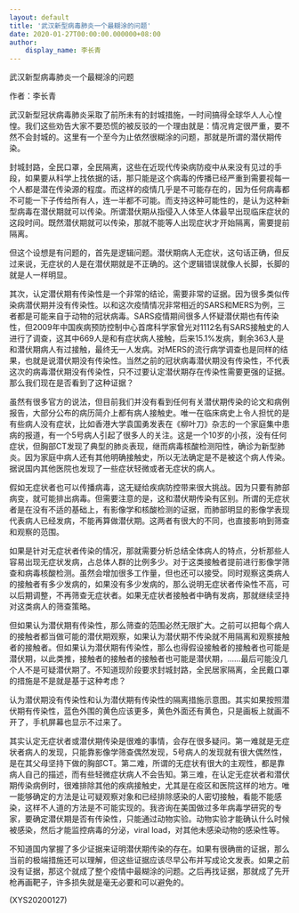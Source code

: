 ```yaml
---
layout: default
title: '武汉新型病毒肺炎一个最糊涂的问题'
date: 2020-01-27T00:00:00.000000+08:00
author:
    display_name: 李长青
---
```


武汉新型病毒肺炎一个最糊涂的问题

作者：李长青

武汉新型冠状病毒肺炎采取了前所未有的封城措施，一时间搞得全球华人人心惶惶。我们这些劝告大家不要恐慌的被反驳的一个理由就是：情况肯定很严重，要不然不会封城的。这里有一个至今为止依然很糊涂的问题，那就是所谓的潜伏期传染。

封城封路，全民口罩，全民隔离，这些在近现代传染病防疫中从来没有见过的手段，如果要从科学上找依据的话，那只能是这个病毒的传播已经严重到需要视每一个人都是潜在传染源的程度。而这样的疫情几乎是不可能存在的，因为任何病毒都不可能一下子传给所有人，连一半都不可能。而支持这种可能性的，是认为这种新型病毒在潜伏期就可以传染。所谓潜伏期从指侵入人体至人体最早出现临床症状的这段时间。既然潜伏期就可以传染，那就不能等人出现症状才开始隔离，需要提前隔离。

但这个设想是有问题的，首先是逻辑问题。潜伏期病人无症状，这句话正确，但反过来说，无症状的人是在潜伏期就是不正确的。这个逻辑错误就像人长脚，长脚的就是人一样明显。

其次，认定潜伏期有传染性是一个非常的结论，需要非常的证据。因为很多类似传染病潜伏期并没有传染性。以和这次疫情情况非常相近的SARS和MERS为例，三者都是可能来自于动物的冠状病毒。SARS疫情期间很多人怀疑潜伏期也有传染性，但2009年中国疾病预防控制中心首席科学家曾光对1112名有SARS接触史的人进行了调查，这其中669人是和有症状病人接触，后来15.1%发病，剩余363人是和潜伏期病人有过接触，最终无一人发病。对MERS的流行病学调查也是同样的结果，也就是说潜伏期没有传染性。当然之前的冠状病毒潜伏期没有传染性，不代表这次的病毒潜伏期没有传染性，只不过要认定潜伏期存在传染性需要更强的证据。那么我们现在是否看到了这种证据？

虽然有很多官方的说法，但目前我们并没有看到任何有关潜伏期传染的论文和病例报告，大部分公布的病历简介上都有病人接触史。唯一在临床病史上令人担忧的是有些病人没有症状，比如香港大学袁国勇发表在《柳叶刀》杂志的一个家庭集中患病的报道，有一个5号病人引起了很多人的关注。这是一个10岁的小孩，没有任何症状，但胸部CT发现了典型的肺炎表现，继而病毒核酸检测阳性，确诊为新型肺炎。因为家庭中病人还有其他明确接触史，所以无法确定是不是被这个病人传染。据说国内其他医院也发现了一些症状轻微或者无症状的病人。

假如无症状者也可以传播病毒，这无疑给疾病防控带来很大挑战。因为只要有肺部病变，就可能排出病毒。但需要注意的是，这和潜伏期传染有区别。所谓的无症状者是在没有不适的基础上，有影像学和核酸检测的证据，而肺部明显的影像学表现代表病人已经发病，不能再算做潜伏期。这两者有很大的不同，也直接影响到筛查和观察的范围。

如果是针对无症状者传染的情况，那就需要分析总结全体病人的特点，分析那些人容易出现无症状发病，占总体人群的比例多少。对于这类接触者提前进行影像学筛查和病毒核酸检测。虽然会增加很多工作量，但也还可以接受。同时观察这类病人的接触者有多少发病的，如果没有多少发病的，那么说明无症状者传染性不高，可以后期调整，不再筛查无症状者。如果无症状者接触者中确有发病，那就继续坚持对这类病人的筛查策略。

但如果认为潜伏期有传染性，那么筛查的范围必然无限扩大。之前可以把每个病人的接触者都当做可能的潜伏期观察，如果认为潜伏期不传染就不用隔离和观察接触者的接触者。但如果认为潜伏期有传染性，那么也得假设接触者的接触者也可能是潜伏期，以此类推，接触者的接触者的接触者也可能是潜伏期，……最后可能没几个人不是可疑潜伏期了。不知道现阶段要求封城封路，全民居家隔离，全民戴口罩的措施是不是就是基于这种考虑？

认为潜伏期没有传染性和认为潜伏期有传染性的隔离措施示意图。其实如果按照潜伏期有传染性，蓝色外围的黄色应该更多，黄色外面还有黄色，只是画板上就画不开了，手机屏幕也显示不过来了。

其实认定无症状者或潜伏期传染是很难的事情，会存在很多疑问。第一难就是无症状者病人的发现，只能靠影像学筛查偶然发现，5号病人的发现就有很大偶然性，是在其父母坚持下做的胸部CT。第二难，所谓的无症状有很大的主观性，都是靠病人自己的描述，而有些轻微症状病人不会告知。第三难，在认定无症状者和潜伏期传染病例时，很难排除其他的疾病接触史，尤其是在疫区和医院这样的地方。唯一能够确定的方法是让可疑观察对象和已经排除感染的人密切接触，看能不能感染，这样不人道的方法是不可能实现的。我咨询在美国做过多年病毒学研究的专家，要确定潜伏期是否有传染性，只能通过动物实验。动物实验才能确认什么时候被感染，然后才能监控病毒的分泌，viral load，对其他未感染动物的感染性等。

不知道国内掌握了多少证据来证明潜伏期传染的存在。如果有很确凿的证据，那么当前的极端措施还可以理解，但这些证据应该尽早公布并写成论文发表。如果之前没有证据，那这个就成了整个疫情中最糊涂的问题。之后再找证据，那就成了先开枪再画靶子，许多损失就是毫无必要和可以避免的。

(XYS20200127)


